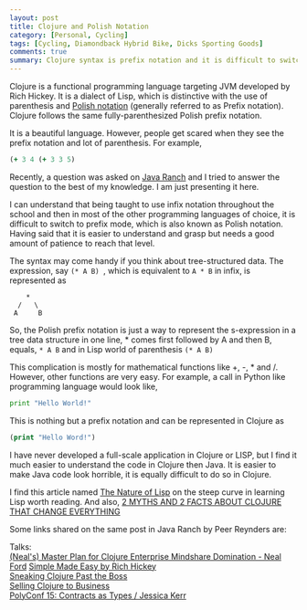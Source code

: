 ```yaml
---
layout: post
title: Clojure and Polish Notation 
category: [Personal, Cycling] 
tags: [Cycling, Diamondback Hybrid Bike, Dicks Sporting Goods]
comments: true
summary: Clojure syntax is prefix notation and it is difficult to switch to using it. 
--- 
```


Clojure is a functional programming language targeting JVM developed by Rich Hickey. It is a dialect of Lisp, which is 
distinctive with the use of parenthesis and [Polish notation](http://c2.com/cgi/wiki?PolishNotation) (generally referred
to as Prefix notation). Clojure follows the same fully-parenthesized Polish prefix notation. 

It is a beautiful language. However, people get scared when they see the prefix notation and lot of parenthesis. For example,

``` clj
(+ 3 4 (+ 3 3 5)
```  

Recently, a question was asked on [Java Ranch](http://www.coderanch.com/t/661955/clojure/Clojure-Action) and I tried to 
answer the question to the best of my knowledge. I am just presenting it here. 

I can understand that being taught to use infix notation throughout the school and then in most of the other programming 
languages of choice, it is difficult to switch to prefix mode, which is also known as Polish notation. Having said that
it is easier to understand and grasp but needs a good amount of patience to reach that level. 

The syntax may come handy if you think about tree-structured data. The expression, say ```(* A B) ```, which is equivalent to 
```A * B``` in infix, is represented as 

        *
      /   \
     A     B

So, the Polish prefix notation is just a way to represent the s-expression in a tree data structure in one line, * comes
first followed by A and then B, equals, ```* A B``` and in Lisp world of parenthesis ```(* A B) ```

This complication is mostly for mathematical functions like +, -, * and /. However, other functions are very easy. For
 example, a call in Python like programming language would look like, 
 
``` python
print "Hello World!"
```

This is nothing but a prefix notation and can be represented in Clojure as

``` clj
(print "Hello Word!")
```

I  have never developed a full-scale application in Clojure or LISP, but I find it much easier to understand the code in 
Clojure then Java. It is easier to make Java code look horrible, it is equally difficult to do so in Clojure. 

I find this article named [The Nature of Lisp](http://www.defmacro.org/ramblings/lisp.html) on the steep curve in learning 
Lisp worth reading. And also, [2 MYTHS AND 2 FACTS ABOUT CLOJURE THAT CHANGE EVERYTHING](http://blog.cognitect.com/blog/2015/9/21/2-myths-and-2-facts-about-clojure-that-change-everything)

Some links shared on the same post in Java Ranch by Peer Reynders are:

Talks:  
[(Neal's) Master Plan for Clojure Enterprise Mindshare Domination - Neal Ford](https://www.youtube.com/watch?v=2WLgzCkhN2g&feature=youtu.be&t=1619)
[Simple Made Easy by Rich Hickey](http://www.infoq.com/presentations/Simple-Made-Easy)  
[Sneaking Clojure Past the Boss](http://www.coderanch.com/t/586641/clojure/Sneaking-Clojure-Boss)  
[Selling Clojure to Business](https://blog.juxt.pro/posts/selling-clojure.html)  
[PolyConf 15: Contracts as Types / Jessica Kerr](https://www.youtube.com/watch?v=zLyd_Ey1GPM)   